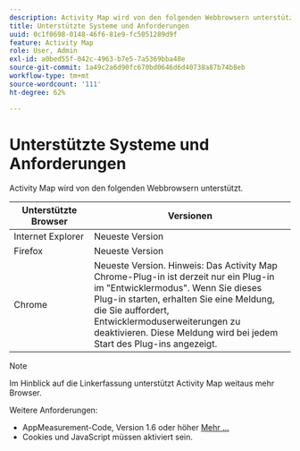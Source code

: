 ```yaml
---
description: Activity Map wird von den folgenden Webbrowsern unterstützt.
title: Unterstützte Systeme und Anforderungen
uuid: 0c1f0698-0148-46f6-81e9-fc5051289d9f
feature: Activity Map
role: User, Admin
exl-id: a0bed55f-042c-4963-b7e5-7a5369bba48e
source-git-commit: 1a49c2a6d90fc670bd0646d6d40738a87b74b8eb
workflow-type: tm+mt
source-wordcount: '111'
ht-degree: 62%

---
```


# Unterstützte Systeme und Anforderungen

Activity Map wird von den folgenden Webbrowsern unterstützt.

| Unterstützte Browser | Versionen |
|--- |--- |
| Internet Explorer | Neueste Version |
| Firefox | Neueste Version |
| Chrome | Neueste Version. Hinweis:  Das Activity Map Chrome-Plug-in ist derzeit nur ein Plug-in im &quot;Entwicklermodus&quot;. Wenn Sie dieses Plug-in starten, erhalten Sie eine Meldung, die Sie auffordert, Entwicklermoduserweiterungen zu deaktivieren. Diese Meldung wird bei jedem Start des Plug-ins angezeigt. |

>[!NOTE]
>
>Im Hinblick auf die Linkerfassung unterstützt Activity Map weitaus mehr Browser.

Weitere Anforderungen:

* AppMeasurement-Code, Version 1.6 oder höher [Mehr …](/help/analyze/activity-map/activitymap-getting-started/activitymap-getting-started-admins/activitymap-enable.md)
* Cookies und JavaScript müssen aktiviert sein.
